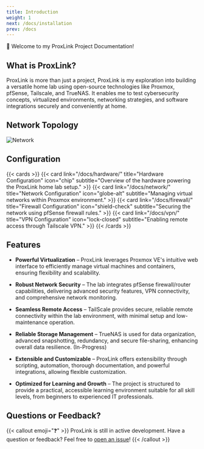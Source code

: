 ```yaml
---
title: Introduction
weight: 1
next: /docs/installation
prev: /docs
---
```


👋 Welcome to my ProxLink Project Documentation!

## What is ProxLink?

ProxLink is more than just a project, ProxLink is my exploration into building a versatile home lab using open-source technologies like Proxmox, pfSense, Tailscale, and TrueNAS. It enables me to test cybersecurity concepts, virtualized environments, networking strategies, and software integrations securely and conveniently at home.


## Network Topology
![Network](/images/ProxLink.png)

## Configuration
{{< cards >}}
  {{< card link="/docs/hardware/" title="Hardware Configuration" icon="chip" subtitle="Overview of the hardware powering the ProxLink home lab setup." >}}
  {{< card link="/docs/network/" title="Network Configuration" icon="globe-alt" subtitle="Managing virtual networks within Proxmox environment." >}}
  {{< card link="/docs/firewall/" title="Firewall Configuration" icon="shield-check" subtitle="Securing the network using pfSense firewall rules." >}}
  {{< card link="/docs/vpn/" title="VPN Configuration" icon="lock-closed" subtitle="Enabling remote access through Tailscale VPN." >}}
{{< /cards >}}

## Features

- **Powerful Virtualization** – ProxLink leverages Proxmox VE's intuitive web interface to efficiently manage virtual machines and containers, ensuring flexibility and scalability.

- **Robust Network Security** – The lab integrates pfSense firewall/router capabilities, delivering advanced security features, VPN connectivity, and comprehensive network monitoring.

- **Seamless Remote Access** – TailScale provides secure, reliable remote connectivity within the lab environment, with minimal setup and low-maintenance operation.

- **Reliable Storage Management** – TrueNAS is used for data organization, advanced snapshotting, redundancy, and secure file-sharing, enhancing overall data resilience. (In-Progress)

- **Extensible and Customizable** – ProxLink offers extensibility through scripting, automation, thorough documentation, and powerful integrations, allowing flexible customization.

- **Optimized for Learning and Growth** – The project is structured to provide a practical, accessible learning environment suitable for all skill levels, from beginners to experienced IT professionals.

## Questions or Feedback?

{{< callout emoji="❓" >}}
  ProxLink is still in active development.
  Have a question or feedback? Feel free to [open an issue](https://github.com/heydc7/proxlink)!
{{< /callout >}}
